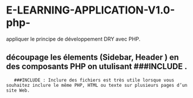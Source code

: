 # E-LEARNING-APPLICATION-V1.0-php-
appliquer le principe de développement DRY avec PHP.



 ## découpage les élements (Sidebar, Header ) en des composants PHP on utulisant ###INCLUDE .
       ###INCLUDE : Inclure des fichiers est très utile lorsque vous souhaitez inclure le même PHP, HTML ou texte sur plusieurs pages d’un site Web.
